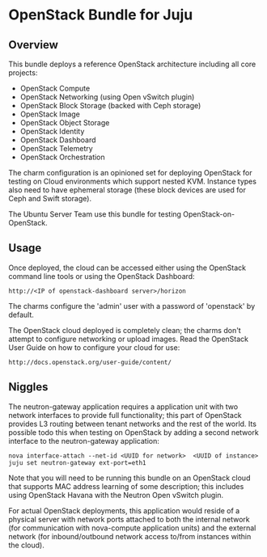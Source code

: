 OpenStack Bundle for Juju
=========================

Overview
--------

This bundle deploys a reference OpenStack architecture including all core projects:

  - OpenStack Compute
  - OpenStack Networking (using Open vSwitch plugin)
  - OpenStack Block Storage (backed with Ceph storage)
  - OpenStack Image
  - OpenStack Object Storage
  - OpenStack Identity
  - OpenStack Dashboard
  - OpenStack Telemetry
  - OpenStack Orchestration

The charm configuration is an opinioned set for deploying OpenStack for testing on Cloud environments which support nested KVM.  Instance types also need to have ephemeral storage (these block devices are used for Ceph and Swift storage).

The Ubuntu Server Team use this bundle for testing OpenStack-on-OpenStack.

Usage
-----

Once deployed, the cloud can be accessed either using the OpenStack command line tools or using the OpenStack Dashboard:

    http://<IP of openstack-dashboard server>/horizon

The charms configure the 'admin' user with a password of 'openstack' by default.

The OpenStack cloud deployed is completely clean; the charms don't attempt to configure networking or upload images.  Read the OpenStack User Guide on how to configure your cloud for use:

    http://docs.openstack.org/user-guide/content/

Niggles
-------

The neutron-gateway application requires a application unit with two network interfaces to provide full functionality; this part of OpenStack provides L3 routing between tenant networks and the rest of the world.  Its possible todo this when testing on OpenStack by adding a second network interface to the neutron-gateway application:

    nova interface-attach --net-id <UUID for network>  <UUID of instance>
    juju set neutron-gateway ext-port=eth1

Note that you will need to be running this bundle on an OpenStack cloud that supports MAC address learning of some description; this includes using OpenStack Havana with the Neutron Open vSwitch plugin.

For actual OpenStack deployments, this application would reside of a physical server with network ports attached to both the internal network (for communication with nova-compute application units) and the external network (for inbound/outbound network access to/from instances within the cloud).
